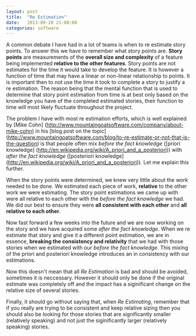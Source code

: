 ```yaml
---
layout: post
title:  "Re Estimation"
date:   2013-09-20 21:00:00
categories: software
---
```


A common debate I have had in a lot of teams is when to re estimate story points. To answer this we have to remember what story points are. **Story points** are measurements of the **overall size and complexity** of a feature being implemented **relative to the other features**. Story points are not estimates for the time it would take to develop the feature. It is however a function of time that may have a linear or non-linear relationship to points. It is important then to not use the time it took to complete a story to justify a re estimation. The reason being that the mental function that is used to determine that story point estimation from time is at best only based on the knowledge you have of the completed estimated stories, their function to time will most likely fluctuate throughout the project.

The problem I have with most re estimation efforts, which is well explained by [Mike Cohn] (http://www.mountaingoatsoftware.com/company/about-mike-cohn) in his [blog post on the topic] (http://www.mountaingoatsoftware.com/blog/to-re-estimate-or-not-that-is-the-question) is that people often mix _before the fact knowledge_ ([priori knowledge] (http://en.wikipedia.org/wiki/A_priori_and_a_posteriori))  with _after the fact knowledge_ ([posteriori knowledge] (http://en.wikipedia.org/wiki/A_priori_and_a_posteriori)). Let me explain this further.

When the story points were determined, we knew very little about the work needed to be done. We estimated each piece of work, **relative** to the other work we were estimating. The story point estimations we came up with were all relative to each other with the _before the fact knowledge_ we had. We did our best to ensure they were **all consistent with each other** and **all relative to each other**.

Now fast forward a few weeks into the future and we are now working on the story and we have acquired some _after the fact knowledge_. When we re estimate that story and give it a different point estimation, we are in essence, **breaking the consistency and relativity** that we had with those stories when we estimated with our _before the fact knowledge_. This mixing of the priori and posteriori knowledge introduces an in consistency with our estimations.

Now this doesn't mean that all _Re Estimation_ is bad and should be avoided, sometimes it is neccessary. However it should only be done if the original estimate was completely off and the impact has a siginificant change on the relative size of several stories. 

Finally, it should go without saying that, when _Re Estimating_, remember that if you really are trying to be consistent and keep relative sizing then you should also be looking for those stories that are significantly smaller (relatively speaking) and not just the siginificantly larger (relatively speaking) stories.